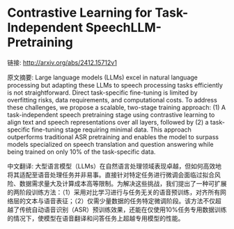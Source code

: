 # Contrastive Learning for Task-Independent SpeechLLM-Pretraining

链接: http://arxiv.org/abs/2412.15712v1

原文摘要:
Large language models (LLMs) excel in natural language processing but
adapting these LLMs to speech processing tasks efficiently is not
straightforward. Direct task-specific fine-tuning is limited by overfitting
risks, data requirements, and computational costs. To address these challenges,
we propose a scalable, two-stage training approach: (1) A task-independent
speech pretraining stage using contrastive learning to align text and speech
representations over all layers, followed by (2) a task-specific fine-tuning
stage requiring minimal data. This approach outperforms traditional ASR
pretraining and enables the model to surpass models specialized on speech
translation and question answering while being trained on only 10% of the
task-specific data.

中文翻译:
大型语言模型（LLMs）在自然语言处理领域表现卓越，但如何高效地将其适配至语音处理任务并非易事。直接针对特定任务进行微调会面临过拟合风险、数据需求量大及计算成本高等限制。为解决这些挑战，我们提出了一种可扩展的两阶段训练方法：（1）采用对比学习进行与任务无关的语音预训练，对齐所有网络层的文本与语音表征；（2）仅需少量数据的任务特定微调阶段。该方法不仅超越了传统自动语音识别（ASR）预训练效果，还能在仅使用10%任务专用数据训练的情况下，使模型在语音翻译和问答任务上超越专用模型的性能。
